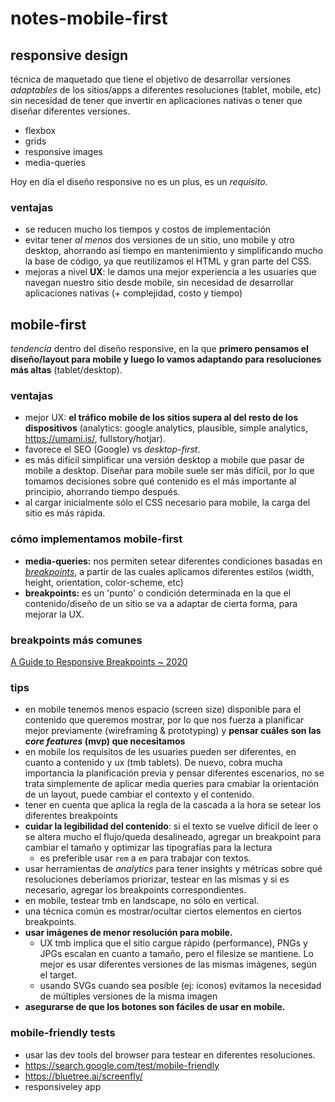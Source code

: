 # notes-mobile-first

## responsive design

técnica de maquetado que tiene el objetivo de desarrollar versiones _adaptables_ de los sitios/apps a diferentes resoluciones (tablet, mobile, etc) sin necesidad de tener que invertir en aplicaciones nativas o tener que diseñar diferentes versiones.

- flexbox
- grids
- responsive images
- media-queries

Hoy en día el diseño responsive no es un plus, es un _requisito_.

### ventajas

- se reducen mucho los tiempos y costos de implementación
- evitar tener _al menos_ dos versiones de un sitio, uno mobile y otro desktop, ahorrando así tiempo en mantenimiento y simplificando mucho la base de código, ya que reutilizamos el HTML y gran parte del CSS.
- mejoras a nivel **UX**: le damos una mejor experiencia a les usuaries que navegan nuestro sitio desde mobile, sin necesidad de desarrollar aplicaciones nativas (+ complejidad, costo y tiempo)

## mobile-first

_tendencia_ dentro del diseño responsive, en la que **primero pensamos el diseño/layout para mobile y luego lo vamos adaptando para resoluciones más altas** (tablet/desktop).

### ventajas

- mejor UX: **el tráfico mobile de los sitios supera al del resto de los dispositivos** (analytics: google analytics, plausible, simple analytics, https://umami.is/, fullstory/hotjar).
- favorece el SEO (Google) vs _desktop-first_.
- es más difícil simplificar una versión desktop a mobile que pasar de mobile a desktop. Diseñar para mobile suele ser más difícil, por lo que tomamos decisiones sobre qué contenido es el más importante al principio, ahorrando tiempo después.
- al cargar inicialmente sólo el CSS necesario para mobile, la carga del sitio es más rápida.

### cómo implementamos mobile-first

- **media-queries:** nos permiten setear diferentes condiciones basadas en [_breakpoints_](https://developer.mozilla.org/en-US/docs/Web/CSS/Media_Queries/Using_media_queries), a partir de las cuales aplicamos diferentes estilos (width, height, orientation, color-scheme, etc)
- **breakpoints:** es un 'punto' o condición determinada en la que el contenido/diseño de un sitio se va a adaptar de cierta forma, para mejorar la UX.

### breakpoints más comunes

[A Guide to Responsive Breakpoints ~ 2020](https://uxtricks.design/blogs/ux-design/responsive-design/)

### tips

- en mobile tenemos menos espacio (screen size) disponible para el contenido que queremos mostrar, por lo que nos fuerza a planificar mejor previamente (wireframing & prototyping) y **pensar cuáles son las _core features_ (mvp) que necesitamos**
- en mobile los requisitos de les usuaries pueden ser diferentes, en cuanto a contenido y ux (tmb tablets). De nuevo, cobra mucha importancia la planificación previa y pensar diferentes escenarios, no se trata simplemente de aplicar media queries para cmabiar la orientación de un layout, puede cambiar el contexto y el contenido.
- tener en cuenta que aplica la regla de la cascada a la hora se setear los diferentes breakpoints
- **cuidar la legibilidad del contenido**: si el texto se vuelve difícil de leer o se altera mucho el flujo/queda desalineado, agregar un breakpoint para cambiar el tamaño y optimizar las tipografías para la lectura
  - es preferible usar `rem` a `em` para trabajar con textos.
- usar herramientas de _analytics_ para tener insights y métricas sobre qué resoluciones deberíamos priorizar, testear en las mismas y si es necesario, agregar los breakpoints correspondientes.
- en mobile, testear tmb en landscape, no sólo en vertical.
- una técnica común es mostrar/ocultar ciertos elementos en ciertos breakpoints.
- **usar imágenes de menor resolución para mobile.**
  - UX tmb implica que el sitio cargue rápido (performance), PNGs y JPGs escalan en cuanto a tamaño, pero el filesize se mantiene. Lo mejor es usar diferentes versiones de las mismas imágenes, según el target.
  - usando SVGs cuando sea posible (ej: íconos) evitamos la necesidad de múltiples versiones de la misma imagen
- **asegurarse de que los botones son fáciles de usar en mobile.**

### mobile-friendly tests

- usar las dev tools del browser para testear en diferentes resoluciones.
- https://search.google.com/test/mobile-friendly
- https://bluetree.ai/screenfly/
- responsiveley app
